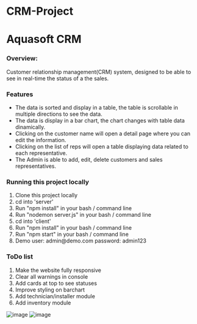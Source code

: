 # CRM-Project
<h1>Aquasoft CRM</h1>
<h3>Overview:</h3>
<p>
Customer relationship management(CRM) system, designed to be able to see in real-time the status of a the sales.

<h3>Features</h3>
<ul>
<li>The data is sorted and display in a table, the table is scrollable in multiple directions to see the data.</li>
<li>The data is display in a bar chart, the chart changes with table data dinamically.</li>
<li>Clicking on the customer name will open a detail page where you can edit the information.</li>
<li>Clicking on the list of reps will open a table displaying data related to each representative.</li>
<li>The Admin is able to add, edit, delete customers and sales representatives.</li>
</ul>

<h3>Running this project locally</h3>
<ol>
<li>Clone this project locally</li>
<li>cd into 'server'</li>
<li>Run "npm install" in your bash / command line</li>
<li>Run "nodemon server.js" in your bash / command line</li>
<li>cd into 'client'</li>
<li>Run "npm install" in your bash / command line</li>
<li>Run "npm start" in your bash / command line</li>
<li>Demo user: admin@demo.com password: admin123</li>
</ol>

<h3>ToDo list</h3>
<ol>
<li>Make the website fully responsive</li>
<li>Clear all warnings in console</li>
<li>Add cards at top to see statuses</li>
<li>Improve styling on barchart</li>
<li>Add technician/installer module</li>
<li>Add inventory module</li>
</ol>

![image](https://user-images.githubusercontent.com/66212799/197358637-ac2dbb5b-9797-4db1-90e4-3ca15597e6b7.png)
![image](https://user-images.githubusercontent.com/66212799/197358615-1ca008b3-6658-48d8-ac51-ed0edc2a2dd0.png)

